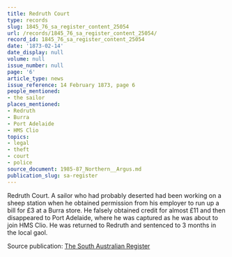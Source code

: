 ```yaml
---
title: Redruth Court
type: records
slug: 1845_76_sa_register_content_25054
url: /records/1845_76_sa_register_content_25054/
record_id: 1845_76_sa_register_content_25054
date: '1873-02-14'
date_display: null
volume: null
issue_number: null
page: '6'
article_type: news
issue_reference: 14 February 1873, page 6
people_mentioned:
- the sailor
places_mentioned:
- Redruth
- Burra
- Port Adelaide
- HMS Clio
topics:
- legal
- theft
- court
- police
source_document: 1985-87_Northern__Argus.md
publication_slug: sa-register
---
```


Redruth Court.  A sailor who had probably deserted had been working on a sheep station when he obtained permission from his employer to run up a bill for £3 at a Burra store.  He falsely obtained credit for almost £11 and then disappeared to Port Adelaide, where he was captured as he was about to join HMS Clio.  He was returned to Redruth and sentenced to 3 months in the local gaol.

Source publication: [The South Australian Register](/publications/sa-register/)
